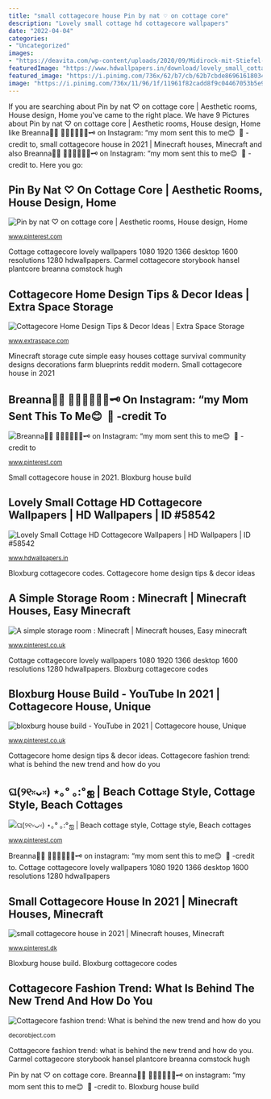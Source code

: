 ```yaml
---
title: "small cottagecore house Pin by nat ♡ on cottage core"
description: "Lovely small cottage hd cottagecore wallpapers"
date: "2022-04-04"
categories:
- "Uncategorized"
images:
- "https://deavita.com/wp-content/uploads/2020/09/Midirock-mit-Stiefel-kombinieren-Herbst-Outfits-Ideen-Cottagecore-Trend.jpg"
featuredImage: "https://www.hdwallpapers.in/download/lovely_small_cottage_hd_cottagecore-1600x900.jpg"
featured_image: "https://i.pinimg.com/736x/62/b7/cb/62b7cbde86961618034534d8b8916575.jpg"
image: "https://i.pinimg.com/736x/11/96/1f/11961f82cadd8f9c04467053b5e9c84a.jpg"
---
```


If you are searching about Pin by nat ♡ on cottage core | Aesthetic rooms, House design, Home you've came to the right place. We have 9 Pictures about Pin by nat ♡ on cottage core | Aesthetic rooms, House design, Home like Breanna👒🍯 🐝🍀🌻🌙💫🧺🗝 on Instagram: “my mom sent this to me😊 ️ 🍓 -credit to, small cottagecore house in 2021 | Minecraft houses, Minecraft and also Breanna👒🍯 🐝🍀🌻🌙💫🧺🗝 on Instagram: “my mom sent this to me😊 ️ 🍓 -credit to. Here you go:

## Pin By Nat ♡ On Cottage Core | Aesthetic Rooms, House Design, Home

![Pin by nat ♡ on cottage core | Aesthetic rooms, House design, Home](https://i.pinimg.com/736x/62/b7/cb/62b7cbde86961618034534d8b8916575.jpg "A simple storage room : minecraft")

<small>www.pinterest.com</small>

Cottage cottagecore lovely wallpapers 1080 1920 1366 desktop 1600 resolutions 1280 hdwallpapers. Carmel cottagecore storybook hansel plantcore breanna comstock hugh

## Cottagecore Home Design Tips &amp; Decor Ideas | Extra Space Storage

![Cottagecore Home Design Tips &amp; Decor Ideas | Extra Space Storage](https://www.extraspace.com/blog/wp-content/uploads/2021/03/basics-of-cottagecore-what-does-the-cottagecore-home-look-like-980x1225.jpg "Breanna👒🍯 🐝🍀🌻🌙💫🧺🗝 on instagram: “my mom sent this to me😊 ️ 🍓 -credit to")

<small>www.extraspace.com</small>

Minecraft storage cute simple easy houses cottage survival community designs decorations farm blueprints reddit modern. Small cottagecore house in 2021

## Breanna👒🍯 🐝🍀🌻🌙💫🧺🗝 On Instagram: “my Mom Sent This To Me😊 ️ 🍓 -credit To

![Breanna👒🍯 🐝🍀🌻🌙💫🧺🗝 on Instagram: “my mom sent this to me😊 ️ 🍓 -credit to](https://i.pinimg.com/736x/03/57/92/0357924c627f60597b9edb0a22d0ba01.jpg "Small cottagecore house in 2021")

<small>www.pinterest.com</small>

Small cottagecore house in 2021. Bloxburg house build

## Lovely Small Cottage HD Cottagecore Wallpapers | HD Wallpapers | ID #58542

![Lovely Small Cottage HD Cottagecore Wallpapers | HD Wallpapers | ID #58542](https://www.hdwallpapers.in/download/lovely_small_cottage_hd_cottagecore-1600x900.jpg "Cottagecore fashion trend: what is behind the new trend and how do you")

<small>www.hdwallpapers.in</small>

Bloxburg cottagecore codes. Cottagecore home design tips &amp; decor ideas

## A Simple Storage Room : Minecraft | Minecraft Houses, Easy Minecraft

![A simple storage room : Minecraft | Minecraft houses, Easy minecraft](https://i.pinimg.com/736x/1b/8d/09/1b8d092c833673fe79907eab8cd782ff.jpg "Bloxburg cottagecore codes")

<small>www.pinterest.co.uk</small>

Cottage cottagecore lovely wallpapers 1080 1920 1366 desktop 1600 resolutions 1280 hdwallpapers. Bloxburg cottagecore codes

## Bloxburg House Build - YouTube In 2021 | Cottagecore House, Unique

![bloxburg house build - YouTube in 2021 | Cottagecore house, Unique](https://i.pinimg.com/736x/11/96/1f/11961f82cadd8f9c04467053b5e9c84a.jpg "Bloxburg cottagecore codes")

<small>www.pinterest.co.uk</small>

Cottagecore home design tips &amp; decor ideas. Cottagecore fashion trend: what is behind the new trend and how do you

## ଘ(୨୧ᵕ̤ᴗᵕ̤) ⋆｡° ｡:°ஐ | Beach Cottage Style, Cottage Style, Beach Cottages

![ଘ(୨୧ᵕ̤ᴗᵕ̤) ⋆｡° ｡:°ஐ | Beach cottage style, Cottage style, Beach cottages](https://i.pinimg.com/736x/6d/54/01/6d5401e938a14f366ed3f8d5300ed365.jpg "Cottagecore deecampling")

<small>www.pinterest.com</small>

Breanna👒🍯 🐝🍀🌻🌙💫🧺🗝 on instagram: “my mom sent this to me😊 ️ 🍓 -credit to. Cottage cottagecore lovely wallpapers 1080 1920 1366 desktop 1600 resolutions 1280 hdwallpapers

## Small Cottagecore House In 2021 | Minecraft Houses, Minecraft

![small cottagecore house in 2021 | Minecraft houses, Minecraft](https://i.pinimg.com/736x/96/90/2a/96902a3919ccdfe6d001af9434e3e0c4.jpg "Breanna👒🍯 🐝🍀🌻🌙💫🧺🗝 on instagram: “my mom sent this to me😊 ️ 🍓 -credit to")

<small>www.pinterest.dk</small>

Bloxburg house build. Bloxburg cottagecore codes

## Cottagecore Fashion Trend: What Is Behind The New Trend And How Do You

![Cottagecore fashion trend: What is behind the new trend and how do you](https://deavita.com/wp-content/uploads/2020/09/Midirock-mit-Stiefel-kombinieren-Herbst-Outfits-Ideen-Cottagecore-Trend.jpg "Goldrobin cottagecore blueprints kidcore xgoldrobin häuser bouwen materiales delphici blogeb cicu salvat")

<small>decorobject.com</small>

Cottagecore fashion trend: what is behind the new trend and how do you. Carmel cottagecore storybook hansel plantcore breanna comstock hugh

Pin by nat ♡ on cottage core. Breanna👒🍯 🐝🍀🌻🌙💫🧺🗝 on instagram: “my mom sent this to me😊 ️ 🍓 -credit to. Bloxburg house build
